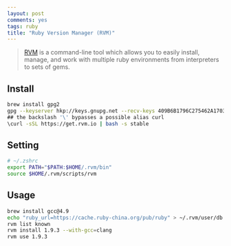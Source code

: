 ```yaml
---
layout: post
comments: yes
tags: ruby
title: "Ruby Version Manager (RVM)"
---
```


> [RVM] is a command-line tool which allows you to easily install, manage, and work with multiple ruby environments from interpreters to sets of gems.

## Install

```bash
brew install gpg2
gpg --keyserver hkp://keys.gnupg.net --recv-keys 409B6B1796C275462A1703113804BB82D39DC0E3 7D2BAF1CF37B13E2069D6956105BD0E739499BDB\
## the backslash '\' bypasses a possible alias curl
\curl -sSL https://get.rvm.io | bash -s stable
```

## Setting

```bash
# ~/.zshrc
export PATH="$PATH:$HOME/.rvm/bin"
source $HOME/.rvm/scripts/rvm
```

## Usage

```bash
brew install gcc@4.9
echo "ruby_url=https://cache.ruby-china.org/pub/ruby" > ~/.rvm/user/db
rvm list known
rvm install 1.9.3 --with-gcc=clang
rvm use 1.9.3
```

[RVM]: https://rvm.io "Ruby Version Manager"